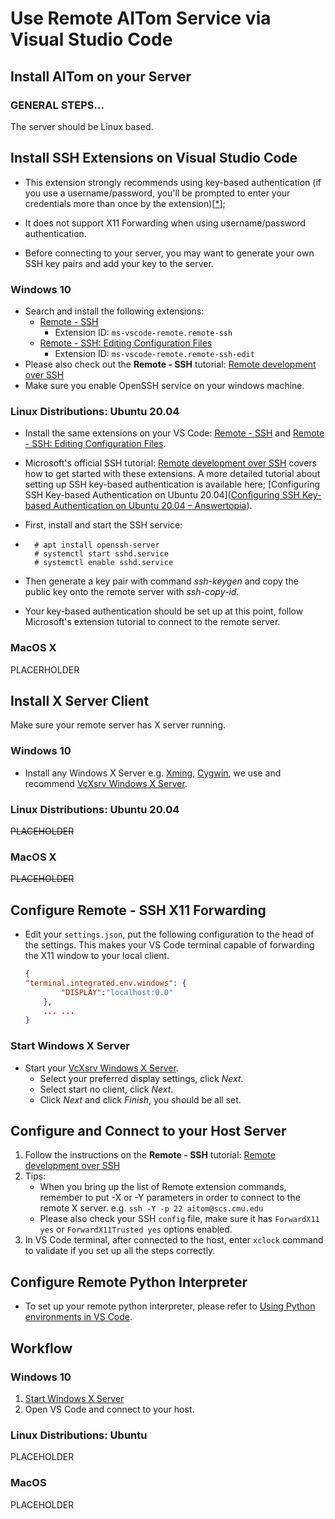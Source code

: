 # Use Remote AITom Service via Visual Studio Code

## Install AITom on your Server

### GENERAL STEPS...

The server should be Linux based.

## Install SSH Extensions on Visual Studio Code

- This extension strongly recommends using key-based authentication (if you use a username/password, you'll be prompted to enter your credentials more than once by the extension)[[*](https://code.visualstudio.com/docs/remote/ssh-tutorial)];

- It does not support X11 Forwarding when using username/password authentication.

- Before connecting to your server, you may want to generate your own SSH key pairs and add your key to the server.

### Windows 10

- Search and install the following extensions:
  - [Remote - SSH](https://marketplace.visualstudio.com/items?itemName=ms-vscode-remote.remote-ssh)  
    - Extension ID:  `ms-vscode-remote.remote-ssh` 
  - [Remote - SSH: Editing Configuration Files](https://marketplace.visualstudio.com/items?itemName=ms-vscode-remote.remote-ssh-edit) 
    - Extension ID:  `ms-vscode-remote.remote-ssh-edit` 
- Please also check out the **Remote - SSH** tutorial: [Remote development over SSH](https://code.visualstudio.com/docs/remote/ssh-tutorial) 
- Make sure you enable OpenSSH service on your windows machine.

### Linux Distributions: Ubuntu 20.04

* Install the same extensions on your VS Code: [Remote - SSH](https://marketplace.visualstudio.com/items?itemName=ms-vscode-remote.remote-ssh) and [Remote - SSH: Editing Configuration Files](https://marketplace.visualstudio.com/items?itemName=ms-vscode-remote.remote-ssh-edit).

* Microsoft's official SSH tutorial: [Remote development over SSH](https://code.visualstudio.com/docs/remote/ssh-tutorial)  covers how to get started with these extensions. A more detailed tutorial about setting up SSH key-based authentication is available here; [Configuring SSH Key-based Authentication on Ubuntu 20.04]([Configuring SSH Key-based Authentication on Ubuntu 20.04 – Answertopia](https://www.answertopia.com/ubuntu/configuring-ssh-key-based-authentication-on-ubuntu/)).

* First, install and start the SSH service: 

* ```
    # apt install openssh-server
    # systemctl start sshd.service
    # systemctl enable sshd.service
    ```

* Then generate a key pair with command *ssh-keygen* and copy the public key onto the remote server with *ssh-copy-id*.

* Your key-based authentication  should be set up at this point, follow Microsoft's extension tutorial to connect to the remote server.

### MacOS X

PLACERHOLDER

## Install X Server Client

Make sure your remote server has X server running.

### Windows 10

- Install any Windows X Server e.g. [Xming](https://sourceforge.net/projects/xming/), [Cygwin](https://x.cygwin.com/), we use and recommend [VcXsrv Windows X Server](https://sourceforge.net/projects/vcxsrv/).

### Linux Distributions: Ubuntu 20.04

~~PLACEHOLDER~~ 

### MacOS X

~~PLACEHOLDER~~ 

## Configure Remote - SSH X11 Forwarding

- Edit your `settings.json`, put the following configuration to the head of the settings. This makes your VS Code terminal capable of forwarding the X11 window to your local client.

  ```json
  {
  "terminal.integrated.env.windows": {
          "DISPLAY":"localhost:0.0"
      },
      ... ...
  }
  ```

### <a name="startxsrv"></a> Start Windows X Server

- Start your [VcXsrv Windows X Server](https://sourceforge.net/projects/vcxsrv/).
  - Select your preferred display settings, click *Next*.
  - Select start no client, click *Next*.
  - Click *Next* and click *Finish*, you should be all set.

## Configure and Connect to your Host Server

1. Follow the instructions on the **Remote - SSH** tutorial: [Remote development over SSH](https://code.visualstudio.com/docs/remote/ssh-tutorial) 
2. Tips:
   - When you bring up the list of Remote extension commands, remember to put -X or -Y parameters in order to connect to the remote X server. e.g. `ssh -Y -p 22 aitom@scs.cmu.edu` 
   - Please also check your SSH `config` file, make sure it has `ForwardX11 yes` or `ForwardX11Trusted yes` options enabled.
3. In VS Code terminal, after connected to the host, enter `xclock` command to validate if you set up all the steps correctly.

## Configure Remote Python Interpreter

- To set up your remote python interpreter, please refer to [Using Python environments in VS Code](https://code.visualstudio.com/docs/python/environments).

## Workflow

### Windows 10

1. [Start Windows X Server](#startxsrv) 
2. Open VS Code and connect to your host.

### Linux Distributions: Ubuntu

PLACEHOLDER

### MacOS

PLACEHOLDER
